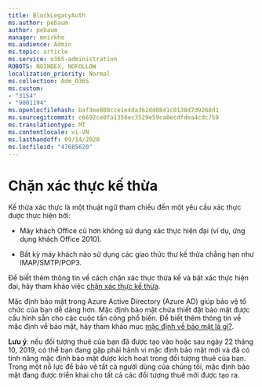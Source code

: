 ```yaml
---
title: BlockLegacyAuth
ms.author: pebaum
author: pebaum
manager: mnirkhe
ms.audience: Admin
ms.topic: article
ms.service: o365-administration
ROBOTS: NOINDEX, NOFOLLOW
localization_priority: Normal
ms.collection: Adm_O365
ms.custom:
- "3154"
- "9001194"
ms.openlocfilehash: baf3ee808cce1e4da362dd0841c0138d7d9268d1
ms.sourcegitcommit: c6692ce0fa1358ec3529e59ca0ecdfdea4cdc759
ms.translationtype: MT
ms.contentlocale: vi-VN
ms.lasthandoff: 09/14/2020
ms.locfileid: "47685620"
---
```

# <a name="blocking-legacy-authentication"></a>Chặn xác thực kế thừa

Kế thừa xác thực là một thuật ngữ tham chiếu đến một yêu cầu xác thực được thực hiện bởi:

- Máy khách Office cũ hơn không sử dụng xác thực hiện đại (ví dụ, ứng dụng khách Office 2010).

- Bất kỳ máy khách nào sử dụng các giao thức thư kế thừa chẳng hạn như IMAP/SMTP/POP3.

Để biết thêm thông tin về cách chặn xác thực thừa kế và bật xác thực hiện đại, hãy tham khảo việc [chặn xác thực kế thừa](https://docs.microsoft.com/azure/active-directory/conditional-access/concept-conditional-access-block-legacy-authentication).

Mặc định bảo mật trong Azure Active Directory (Azure AD) giúp bảo vệ tổ chức của bạn dễ dàng hơn. Mặc định bảo mật chứa thiết đặt bảo mật được cấu hình sẵn cho các cuộc tấn công phổ biến.
Để biết thêm thông tin về mặc định về bảo mật, hãy tham khảo mục [mặc định về bảo mật là gì?](https://docs.microsoft.com/azure/active-directory/fundamentals/concept-fundamentals-security-defaults). 

**Lưu ý**: nếu đối tượng thuê của bạn đã được tạo vào hoặc sau ngày 22 tháng 10, 2019, có thể bạn đang gặp phải hành vi mặc định bảo mật mới và đã có tính năng mặc định bảo mật được kích hoạt trong đối tượng thuê của bạn.  Trong một nỗ lực để bảo vệ tất cả người dùng của chúng tôi, mặc định bảo mật đang được triển khai cho tất cả các đối tượng thuê mới được tạo ra.
